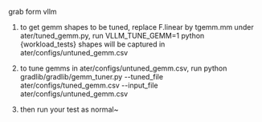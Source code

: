 grab form vllm

1. to get gemm shapes to be tuned, replace F.linear by tgemm.mm under ater/tuned_gemm.py, 
run
    VLLM_TUNE_GEMM=1 python {workload_tests}
shapes will be captured in ater/configs/untuned_gemm.csv

2. to tune gemms in ater/configs/untuned_gemm.csv,
run 
    python gradlib/gradlib/gemm_tuner.py --tuned_file ater/configs/tuned_gemm.csv  --input_file ater/configs/untuned_gemm.csv

3. then run your test as normal~